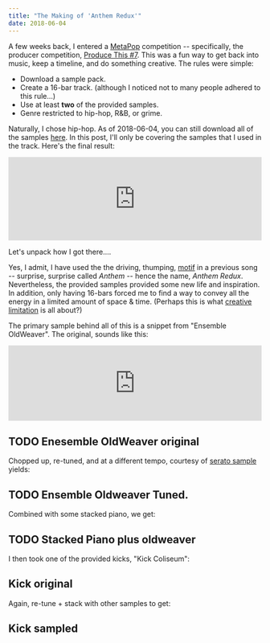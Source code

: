 ```yaml
---
title: "The Making of 'Anthem Redux'"
date: 2018-06-04
---
```

A few weeks back, I entered a [MetaPop](https://metapop.com/) competition --
specifically, the producer competition, [Produce This #7](https://metapop.com/pages/promos/native-sessions-bars).
This was a fun way to get back into music, keep a timeline, and do something creative.
The rules were simple:

- Download a sample pack.
- Create a 16-bar track. (although I noticed not to many people adhered to this rule...)
- Use at least **two** of the provided samples.
- Genre restricted to hip-hop, R&B, or grime.

Naturally, I chose hip-hop. As of 2018-06-04, you can still download all of the samples [here](https://metapop.com/pages/promos/native-sessions-bars?p=1). In this post,
I'll only be covering the samples that I used in the track. Here's the final result:

<iframe width="100%" height="166" scrolling="no" frameborder="no" allow="autoplay" src="https://w.soundcloud.com/player/?url=https%3A//api.soundcloud.com/tracks/446891328&color=%23ff5500&auto_play=false&hide_related=false&show_comments=true&show_user=true&show_reposts=false&show_teaser=true"></iframe>

Let's unpack how I got there....

Yes, I admit, I have used the the driving, thumping, [motif](http://www.dictionary.com/browse/motif) in
a previous song -- surprise, surprise called *Anthem* -- hence the name, *Anthem Redux*. Nevertheless,
the provided samples provided some new life and inspiration. In addition, only having
16-bars forced me to find a way to convey all the energy in a limited amount of space & time.
(Perhaps this is what [creative limitation](https://en.wikipedia.org/wiki/Creative_limitation) is all about?)

The primary sample behind all of this is a snippet from "Ensemble OldWeaver". The original,
sounds like this:


<iframe width="100%" src="https://clyp.it/d3y12k3z/widget" frameborder="0"></iframe>

## TODO Enesemble OldWeaver original

Chopped up, re-tuned, and at a different tempo, courtesy of [serato sample](https://serato.com/sample) yields:

## TODO Ensemble Oldweaver Tuned.

Combined with some stacked piano, we get:

## TODO Stacked Piano plus oldweaver

I then took one of the provided kicks, "Kick Coliseum":

## Kick original

Again, re-tune + stack with other samples to get:

## Kick sampled


